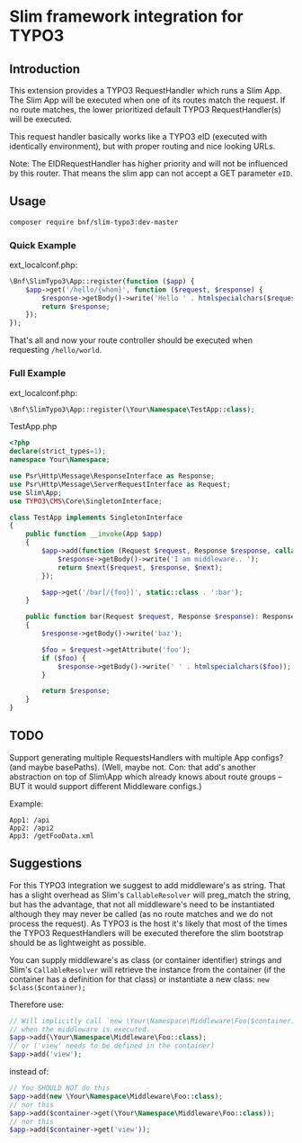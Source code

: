 Slim framework integration for TYPO3
====================================

Introduction
------------

This extension provides a TYPO3 RequestHandler which runs a Slim App.
The Slim App will be executed when one of its routes match the request.
If no route matches, the lower prioritized default TYPO3
RequestHandler(s) will be executed.

This request handler basically works like a TYPO3 eID (executed with identically
environment), but with proper routing and nice looking URLs.

Note: The EIDRequestHandler has higher priority and will not
be influenced by this router. That means the slim app
can not accept a GET parameter `eID`.

Usage
-----

```sh
composer require bnf/slim-typo3:dev-master
```

### Quick Example

ext_localconf.php:
```php
\Bnf\SlimTypo3\App::register(function ($app) {
    $app->get('/hello/{whom}', function ($request, $response) {
        $response->getBody()->write('Hello ' . htmlspecialchars($request->getAttribute('whom')));
        return $response;
    });
});
```

That's all and now your route controller should be executed when requesting `/hello/world`.


### Full Example

ext_localconf.php:
```php
\Bnf\SlimTypo3\App::register(\Your\Namespace\TestApp::class);
```

TestApp.php
```php
<?php
declare(strict_types=1);
namespace Your\Namespace;

use Psr\Http\Message\ResponseInterface as Response;
use Psr\Http\Message\ServerRequestInterface as Request;
use Slim\App;
use TYPO3\CMS\Core\SingletonInterface;

class TestApp implements SingletonInterface
{
    public function __invoke(App $app)
    {
        $app->add(function (Request $request, Response $response, callable $next) {
            $response->getBody()->write('I am middleware.. ');
            return $next($request, $response, $next);
        });

        $app->get('/bar[/{foo}]', static::class . ':bar');
    }

    public function bar(Request $request, Response $response): Response
    {
        $response->getBody()->write('baz');

        $foo = $request->getAttribute('foo');
        if ($foo) {
            $response->getBody()->write(' ' . htmlspecialchars($foo));
        }

        return $response;
    }
}

```

TODO
----

Support generating multiple RequestsHandlers
with multiple App configs? (and maybe basePaths).
(Well, maybe not. Con: that add's another abstraction on top
of Slim\App which already knows about route groups – BUT
it would support different Middleware configs.)

Example:

```
App1: /api
App2: /api2
App3: /getFooData.xml
```


Suggestions
-----------

For this TYPO3 integration we suggest to add middleware's as string.
That has a slight overhead as Slim's `CallableResolver` will preg_match
the string, but has the advantage, that not all middleware's
need to be instantiated although they may never be called (as no route matches
and we do not process the request). As TYPO3 is the host
it's likely that most of the times the TYPO3 RequestHandlers will be executed
therefore the slim bootstrap should be as lightweight as possible.

You can supply middleware's as class (or container identifier) strings
and Slim's `CallableResolver` will retrieve the instance
from the container (if the container has a definition for that class)
or instantiate a new class: `new $class($container);`

Therefore use:

```php
// Will implicitly call `new \Your\Namespace\Middleware\Foo($container)`
// when the middleware is executed.
$app->add(\Your\Namespace\Middleware\Foo::class);
// or ('view' needs to be defined in the container)
$app->add('view');
```

instead of:

```php
// You SHOULD NOT do this
$app->add(new \Your\Namespace\Middleware\Foo::class);
// nor this
$app->add($container->get(\Your\Namespace\Middleware\Foo::class));
// nor this
$app->add($container->get('view'));
```
